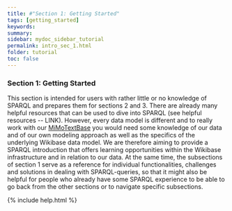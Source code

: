 ```yaml
---
title: #"Section 1: Getting Started"
tags: [getting_started]
keywords:
summary:
sidebar: mydoc_sidebar_tutorial
permalink: intro_sec_1.html
folder: tutorial
toc: false
---
```


### **Section 1: Getting Started**

This section is intended for users with rather little or no knowledge of SPARQL and prepares them for sections 2 and 3. There are already many helpful resources that can be used to dive into SPARQL (see helpful resources -- LINK). However, every data model is different and to really work with our [MiMoTextBase](http://data.mimotext.uni-trier.de/wiki/Main_Page) you would need some knowledge of our data and of our own modeling approach as well as the specifics of the underlying Wikibase data model. We are therefore aiming to provide a SPARQL introduction that offers learning opportunities within the Wikibase infrastructure and in relation to our data. At the same time, the subsections of section 1 serve as a reference for individual functionalities, challenges and solutions in dealing with SPARQL-queries, so that it might also be helpful for people who already have some SPARQL experience to be able to go back from the other sections or to navigate specific subsections.

{% include help.html %}